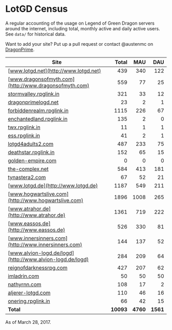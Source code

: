 # LotGD Census
A regular accounting of the usage on Legend of Green Dragon servers around the internet, including total, monthly active and daily active users. See `data/` for historical data.

Want to add your site? Put up a pull request or contact @austenmc on [DragonPrime](http://dragonprime.net).


Site | Total | MAU | DAU
--- | ---:| ---:| ---:
[www.lotgd.net](http://www.lotgd.net)|439|340|122
[www.dragonsofmyth.com](http://www.dragonsofmyth.com)|559|77|25
[stormvalley.rpglink.in](http://stormvalley.rpglink.in)|321|33|12
[dragonprimelogd.net](http://dragonprimelogd.net)|23|2|1
[forbiddenrealm.rpglink.in](http://forbiddenrealm.rpglink.in)|1115|226|67
[enchantedland.rpglink.in](http://enchantedland.rpglink.in)|135|2|0
[twx.rpglink.in](http://twx.rpglink.in)|11|1|1
[ess.rpglink.in](http://ess.rpglink.in)|41|2|1
[lotgd4adults2.com](http://lotgd4adults2.com)|487|233|75
[deathstar.rpglink.in](http://deathstar.rpglink.in)|152|65|15
[golden-empire.com](http://golden-empire.com)|0|0|0
[the-complex.net](http://the-complex.net)|584|413|181
[tynastera2.com](http://tynastera2.com)|67|52|21
[www.lotgd.de](http://www.lotgd.de)|1187|549|211
[www.hogwartslive.com](http://www.hogwartslive.com)|1896|1008|265
[www.atrahor.de](http://www.atrahor.de)|1361|719|222
[www.eassos.de](http://www.eassos.de)|526|330|81
[www.innersinners.com](http://www.innersinners.com)|144|137|52
[www.alvion-logd.de/logd](http://www.alvion-logd.de/logd)|284|209|64
[reignofdarknessrpg.com](http://reignofdarknessrpg.com)|427|207|62
[imladrin.com](http://imladrin.com)|50|50|50
[nathyrnn.com](http://nathyrnn.com)|108|17|2
[aljerer-lotgd.com](http://aljerer-lotgd.com)|110|46|16
[onering.rpglink.in](http://onering.rpglink.in)|66|42|15
**Total**|**10093**|**4760**|**1561**

As of March 28, 2017.
